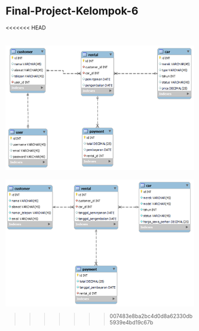 # Final-Project-Kelompok-6
<<<<<<< HEAD

![ERD](ERD/ERD.png)
=======
![Alt Text](https://github.com/joohanes1710/Final-Project-Kelompok-6/blob/main/ERD/ERD-Rental-Mobil.png)
>>>>>>> 007483e8ba2bc4d0d8a62330db5939e4bd19c67b
